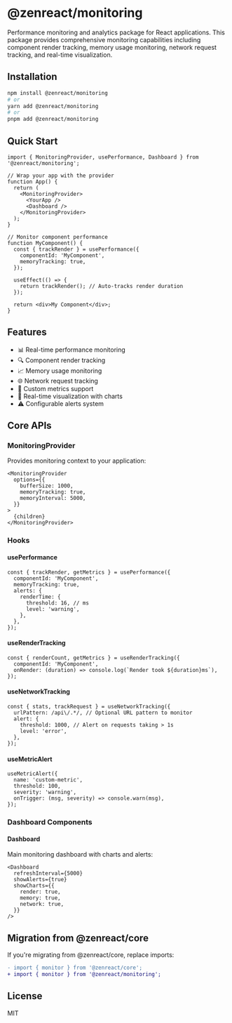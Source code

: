 # @zenreact/monitoring

Performance monitoring and analytics package for React applications. This package provides comprehensive monitoring capabilities including component render tracking, memory usage monitoring, network request tracking, and real-time visualization.

## Installation

```bash
npm install @zenreact/monitoring
# or
yarn add @zenreact/monitoring
# or
pnpm add @zenreact/monitoring
```

## Quick Start

```tsx
import { MonitoringProvider, usePerformance, Dashboard } from '@zenreact/monitoring';

// Wrap your app with the provider
function App() {
  return (
    <MonitoringProvider>
      <YourApp />
      <Dashboard />
    </MonitoringProvider>
  );
}

// Monitor component performance
function MyComponent() {
  const { trackRender } = usePerformance({
    componentId: 'MyComponent',
    memoryTracking: true,
  });

  useEffect(() => {
    return trackRender(); // Auto-tracks render duration
  });

  return <div>My Component</div>;
}
```

## Features

- 📊 Real-time performance monitoring
- 🔍 Component render tracking
- 📈 Memory usage monitoring
- 🌐 Network request tracking
- 📝 Custom metrics support
- 📱 Real-time visualization with charts
- ⚠️ Configurable alerts system

## Core APIs

### MonitoringProvider

Provides monitoring context to your application:

```tsx
<MonitoringProvider
  options={{
    bufferSize: 1000,
    memoryTracking: true,
    memoryInterval: 5000,
  }}
>
  {children}
</MonitoringProvider>
```

### Hooks

#### usePerformance

```tsx
const { trackRender, getMetrics } = usePerformance({
  componentId: 'MyComponent',
  memoryTracking: true,
  alerts: {
    renderTime: {
      threshold: 16, // ms
      level: 'warning',
    },
  },
});
```

#### useRenderTracking

```tsx
const { renderCount, getMetrics } = useRenderTracking({
  componentId: 'MyComponent',
  onRender: (duration) => console.log(`Render took ${duration}ms`),
});
```

#### useNetworkTracking

```tsx
const { stats, trackRequest } = useNetworkTracking({
  urlPattern: /api\/.*/, // Optional URL pattern to monitor
  alert: {
    threshold: 1000, // Alert on requests taking > 1s
    level: 'error',
  },
});
```

#### useMetricAlert

```tsx
useMetricAlert({
  name: 'custom-metric',
  threshold: 100,
  severity: 'warning',
  onTrigger: (msg, severity) => console.warn(msg),
});
```

### Dashboard Components

#### Dashboard

Main monitoring dashboard with charts and alerts:

```tsx
<Dashboard
  refreshInterval={5000}
  showAlerts={true}
  showCharts={{
    render: true,
    memory: true,
    network: true,
  }}
/>
```

## Migration from @zenreact/core

If you're migrating from @zenreact/core, replace imports:

```diff
- import { monitor } from '@zenreact/core';
+ import { monitor } from '@zenreact/monitoring';
```

## License

MIT
